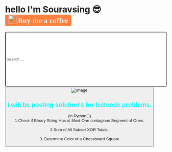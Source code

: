 # hello I'm Souravsing 😎                  <style>.bmc-button img{width: 27px !important;margin-bottom: 1px !important;box-shadow: none !important;border: none !important;vertical-align: middle !important;}.bmc-button{line-height: 36px !important;height:37px !important;text-decoration: none !important;display:inline-flex !important;color:#ffffff !important;background-color:#FF813F !important;border-radius: 3px !important;border: 1px solid transparent !important;padding: 1px 9px !important;font-size: 23px !important;letter-spacing: 0.6px !important;margin: 0 auto !important;font-family:'Cookie', cursive !important;-webkit-box-sizing: border-box !important;box-sizing: border-box !important;-o-transition: 0.3s all linear !important;-webkit-transition: 0.3s all linear !important;-moz-transition: 0.3s all linear !important;-ms-transition: 0.3s all linear !important;transition: 0.3s all linear !important;}.bmc-button:hover, .bmc-button:active, .bmc-button:focus {-webkit-box-shadow: 0px 1px 2px 2px rgba(190, 190, 190, 0.5) !important;text-decoration: none !important;opacity: 0.85 !important;color:#ffffff !important;}</style><link href="https://fonts.googleapis.com/css?family=Cookie" rel="stylesheet"><a class="bmc-button" target="_blank" href="https://souravsing.me"><img src="https://www.buymeacoffee.com/assets/img/BMC-btn-logo.svg" alt="#"><span style="margin-left:5px">Buy me a coffee</span></a>
<input id="searchbar" onkeyup="search_animal()" type="text"
        name="search" placeholder="Search ..." style="width:55vw;border-radius:6px;height:4.5vh"><button type="submit">![image](https://user-images.githubusercontent.com/63045639/118500026-105ba500-b745-11eb-80fc-8b6699683214.png)
<h2 style="color:aqua">I will be posting solution's for leetcode problems.</h2>
(in Python🐍)
<br>
<a href="1" style="text-decoration:none" class="blog">1.Check if Binary String Has at Most One contagious Segment of Ones.</a><br><br>
<a href="2" style="text-decoration:none" class="blog">2.Sum of All Subset XOR Totals.</a><br><br>
<a href="3" style="text-decoration:none" class="blog">3. Determine Color of a Chessboard Square</a><br><br>
<script src="./search.js"></script>

